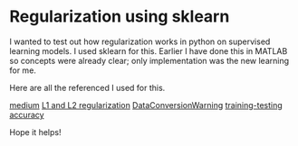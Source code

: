 # Regularization using sklearn

I wanted to test out how regularization works in python on supervised learning models. I used sklearn for this. Earlier I have done this in MATLAB so concepts were already clear; only implementation was the new learning for me.

Here are all the referenced I used for this.

[medium](https://medium.com/coinmonks/regularization-of-linear-models-with-sklearn-f88633a93a2)
[L1 and L2 regularization](https://towardsdatascience.com/l1-and-l2-regularization-methods-ce25e7fc831c)
[DataConversionWarning](https://stackoverflow.com/questions/39214164/data-conversion-error-while-applying-a-function-to-each-row-in-pandas-python)
[training-testing accuracy](https://www.researchgate.net/post/How_is_it_possible_to_obtain_better_results_on_the_test_set_than_on_the_training_set)

Hope it helps!